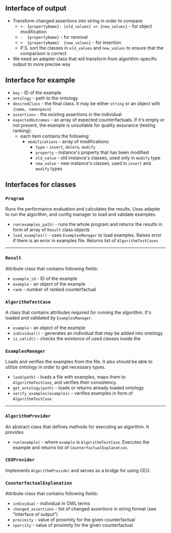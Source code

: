 ## Interface of output

- Transform changed assertions into string in order to compare:
  - `+- {propertyName}: {old_values} => {new_values}` - for object modification
  - `-  {propertyName}` - for removal
  - `+  {propertyName}  {new_values}` - for insertion
  - P.S. sort the classes in `old_values` and `new_values` to ensure that the comparison is correct
- We need an adapter class that will transform from algorithm-specific output to more precise way

## Interface for example

- `key` - ID of the example
- `ontology` - path to the ontology
- `desiredClass` - the final class. It may be either `string` or an object with `{name, namespace}`
- `assertions` - the existing assertions in the individual
- `expectedOutcomes` - an array of expected counterfactuals. If it's empty or not present, the example is unsuitable for quality assurance (testing ranking):
  - each item contains the following:
    - `modifications` - array of modifications:
      - `type` - `insert`, `delete`, `modify`
      - `property` - instance's property that has been modified
      - `old_value` - old instance's classes, used only in `modify` type
      - `new_value` - new instance's classes, used in `insert` and `modify` types


## Interfaces for classes

### `Program`
Runs the performance evaluation and calculates the results. Uses adapter to run the algorithm, and config manager to load and validate examples.
- `run(examples_path)` - runs the whole program and returns the results in form of array of `Result` class objects
- `load_examples()` - uses `ExamplesManager` to load examples. Raises error if there is an error in examples file. Returns list of `AlgorithmTestCases`

****

### `Result`
Attribute class that contains following fields:
- `example_id` - ID of the example
- `example` - an object of the example
- `rank` - number of ranked counterfactual

### `AlgorithmTestCase`
A class that contains attributes required for running the algorithm. It's loaded and validated by `ExamplesManager`.
- `example` - an object of the example
- `individual()` - generates an individual that may be added into ontology
- `is_valid()` - checks the existence of used classes inside the 


### `ExamplesManager`
Loads and verifies the examples from the file. It also should be able to utilize ontology in order to get necessary types.
- `load(path)` - loads a file with examples, maps them to `AlgorithmTestCase`, and verifies their consistency.
- `get_ontology(path)` - loads or returns already loaded ontology
- `verify_examples(examples)` - verifies examples in form of `AlgorithmTestCase`

****

### `AlgorithmProvider`
An abstract class that defines methods for executing an algorithm. It provides 
- `run(example)` - where `example` is `AlgorithmTestCase`. Executes the example and returns list of `CounterfactualExplanation`.

### `CEOProvider`
Implements `AlgorithmProvider` and serves as a bridge for using CEO.


### `CounterfactualExplanation`
Attribute class that contains following fields:
- `individual` - individual in OWL terms
- `changed_assertions` - list of changed assertions in string format (see "Interface of output")
- `proximity` - value of proximity for the given counterfactual
- `sparcity` - value of proximity for the given counterfactual
